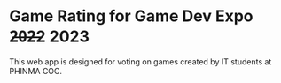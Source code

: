 # Game Rating for Game Dev Expo 2̶0̶2̶2 2023

This web app is designed for voting on games created by IT students at PHINMA COC.
